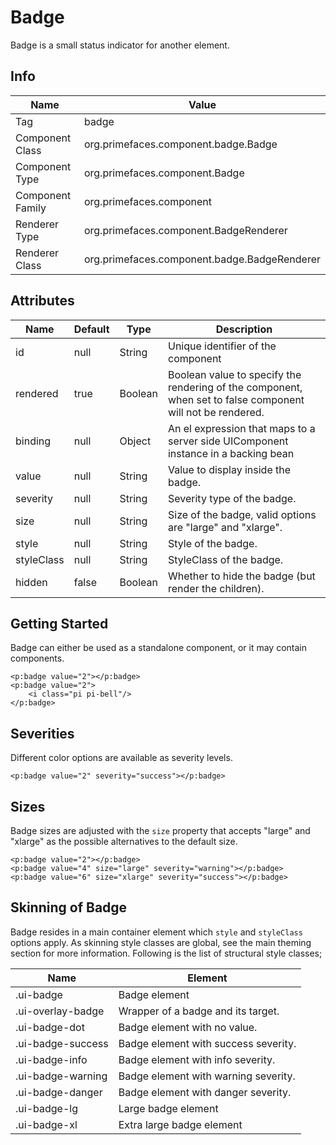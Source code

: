 # Badge

Badge is a small status indicator for another element.

## Info

| Name | Value |
| --- | --- |
| Tag | badge
| Component Class | org.primefaces.component.badge.Badge
| Component Type | org.primefaces.component.Badge
| Component Family | org.primefaces.component
| Renderer Type | org.primefaces.component.BadgeRenderer
| Renderer Class | org.primefaces.component.badge.BadgeRenderer

## Attributes

| Name | Default | Type | Description |
| --- | --- | --- | --- |
| id | null | String | Unique identifier of the component
| rendered | true | Boolean | Boolean value to specify the rendering of the component, when set to false component will not be rendered.
| binding | null | Object | An el expression that maps to a server side UIComponent instance in a backing bean
| value | null | String | Value to display inside the badge.
| severity | null | String | Severity type of the badge.
| size | null | String | Size of the badge, valid options are "large" and "xlarge".
| style | null | String | Style of the badge.
| styleClass | null | String | StyleClass of the badge.
| hidden | false | Boolean | Whether to hide the badge (but render the children).

## Getting Started
Badge can either be used as a standalone component, or it may contain components.

```xhtml
<p:badge value="2"></p:badge>
<p:badge value="2">
    <i class="pi pi-bell"/>
</p:badge>
```

## Severities
Different color options are available as severity levels.

```xhtml
<p:badge value="2" severity="success"></p:badge>
```

## Sizes
Badge sizes are adjusted with the `size` property that accepts "large" and "xlarge" as the possible alternatives
to the default size.
```xhtml
<p:badge value="2"></p:badge>
<p:badge value="4" size="large" severity="warning"></p:badge>
<p:badge value="6" size="xlarge" severity="success"></p:badge>
```

## Skinning of Badge
Badge resides in a main container element which `style` and `styleClass` options apply. As skinning
style classes are global, see the main theming section for more information. Following is the list of
structural style classes;

| Name | Element |
| --- | --- |
|.ui-badge | Badge element
|.ui-overlay-badge | Wrapper of a badge and its target.
|.ui-badge-dot | Badge element with no value.
|.ui-badge-success | Badge element with success severity.
|.ui-badge-info | Badge element with info severity.
|.ui-badge-warning | Badge element with warning severity.
|.ui-badge-danger | Badge element with danger severity.
|.ui-badge-lg | Large badge element
|.ui-badge-xl | Extra large badge element
